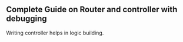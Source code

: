 ## Complete Guide on Router and controller with debugging

Writing controller helps  in logic building.
